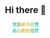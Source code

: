 <div style="padding-top: 40px; text-align: center">
  <h1>Hi there 👋</h1>
  <b>世路如今已惯</b><br />
  <b>此心到处悠然</b>
</div>

<style>
b {
    background-image: -webkit-linear-gradient(left,
   #22c1c3, #fdbb2d 25%, #22c1c3 50%, #fdbb2d 75%, #22c1c3);
    -webkit-text-fill-color: transparent;
    -webkit-background-clip: text;
    -webkit-background-size: 200% 100%;
    -webkit-animation: myGradientChange 4s infinite linear;
    animation: myGradientChange 4s infinite linear;
  }
  @keyframes myGradientChange  {
    0%{ background-position: 0 0;}
    100% { background-position: -100% 0;}
  }
</style>
